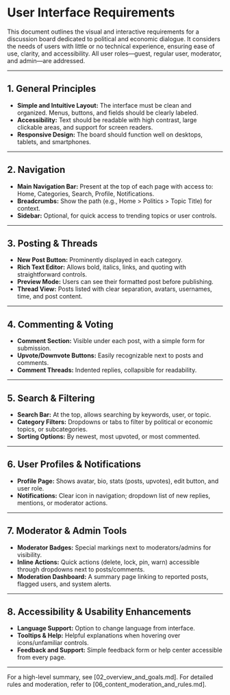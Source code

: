 # User Interface Requirements

This document outlines the visual and interactive requirements for a discussion board dedicated to political and economic dialogue. It considers the needs of users with little or no technical experience, ensuring ease of use, clarity, and accessibility. All user roles—guest, regular user, moderator, and admin—are addressed.

---

## 1. General Principles
- **Simple and Intuitive Layout:** The interface must be clean and organized. Menus, buttons, and fields should be clearly labeled.
- **Accessibility:** Text should be readable with high contrast, large clickable areas, and support for screen readers.
- **Responsive Design:** The board should function well on desktops, tablets, and smartphones.

---

## 2. Navigation
- **Main Navigation Bar:** Present at the top of each page with access to: Home, Categories, Search, Profile, Notifications.
- **Breadcrumbs:** Show the path (e.g., Home > Politics > Topic Title) for context.
- **Sidebar:** Optional, for quick access to trending topics or user controls.

---

## 3. Posting & Threads
- **New Post Button:** Prominently displayed in each category.
- **Rich Text Editor:** Allows bold, italics, links, and quoting with straightforward controls.
- **Preview Mode:** Users can see their formatted post before publishing.
- **Thread View:** Posts listed with clear separation, avatars, usernames, time, and post content.

---

## 4. Commenting & Voting
- **Comment Section:** Visible under each post, with a simple form for submission.
- **Upvote/Downvote Buttons:** Easily recognizable next to posts and comments.
- **Comment Threads:** Indented replies, collapsible for readability.

---

## 5. Search & Filtering
- **Search Bar:** At the top, allows searching by keywords, user, or topic.
- **Category Filters:** Dropdowns or tabs to filter by political or economic topics, or subcategories.
- **Sorting Options:** By newest, most upvoted, or most commented.

---

## 6. User Profiles & Notifications
- **Profile Page:** Shows avatar, bio, stats (posts, upvotes), edit button, and user role.
- **Notifications:** Clear icon in navigation; dropdown list of new replies, mentions, or moderator actions.

---

## 7. Moderator & Admin Tools
- **Moderator Badges:** Special markings next to moderators/admins for visibility.
- **Inline Actions:** Quick actions (delete, lock, pin, warn) accessible through dropdowns next to posts/comments.
- **Moderation Dashboard:** A summary page linking to reported posts, flagged users, and system alerts.

---

## 8. Accessibility & Usability Enhancements
- **Language Support:** Option to change language from interface.
- **Tooltips & Help:** Helpful explanations when hovering over icons/unfamiliar controls.
- **Feedback and Support:** Simple feedback form or help center accessible from every page.

---

For a high-level summary, see [02_overview_and_goals.md]. For detailed rules and moderation, refer to [06_content_moderation_and_rules.md].
